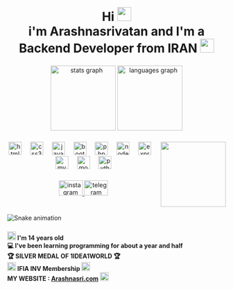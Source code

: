 <br clear="both">

<h1 align="center">Hi <img height="32" src="https://raw.githubusercontent.com/goforbg/telegram-emoji-gifs/master/wave.gif"><br>i'm Arashnasrivatan and I'm a Backend Developer from IRAN <img height="32" src="https://raw.githubusercontent.com/goforbg/telegram-emoji-gifs/master/guy-with-laptop-1.gif"></h1>

###

<div align="center">
  <img src="https://github-readme-stats.vercel.app/api?username=Arashnasrivatan&hide_title=false&hide_rank=false&show_icons=true&include_all_commits=true&count_private=true&disable_animations=false&theme=vue-dark&locale=en&hide_border=true" height="150" alt="stats graph"  />
  <img src="https://github-readme-stats.vercel.app/api/top-langs?username=Arashnasrivatan&locale=en&hide_title=false&layout=compact&card_width=320&langs_count=5&theme=vue-dark&hide_border=true" height="150" alt="languages graph"  />
</div>

###

<img align="right" height="150" src="https://arashnasri.com/assets/images/my-avatar.png"  />

###

<div align="center">
  <img src="https://skillicons.dev/icons?i=html" height="30" alt="html5 logo"  />
  <img width="12" />
  <img src="https://skillicons.dev/icons?i=css" height="30" alt="css3 logo"  />
  <img width="12" />
  <img src="https://skillicons.dev/icons?i=js" height="30" alt="javascript logo"  />
  <img width="12" />
  <img src="https://skillicons.dev/icons?i=bootstrap" height="30" alt="bootstrap logo"  />
  <img width="12" />
  <img src="https://cdn.jsdelivr.net/gh/devicons/devicon/icons/php/php-original.svg" height="30" alt="php logo"  />
  <img width="12" />
  <img src="https://cdn.simpleicons.org/nodedotjs/339933" height="30" alt="nodejs logo"  />
  <img width="12" />
  <img src="https://skillicons.dev/icons?i=express" height="30" alt="express logo"  />
  <img width="12" />
  <img src="https://cdn.simpleicons.org/mysql/4479A1" height="30" alt="mysql logo"  />
  <img width="12" />
  <img src="https://skillicons.dev/icons?i=mongodb" height="30" alt="mongodb logo"  />
  <img width="12" />
  <img src="https://cdn.jsdelivr.net/gh/devicons/devicon/icons/python/python-original.svg" height="30" alt="python logo"  />
</div>

###

<div align="center">
  <a href="https://www.instagram.com/arashnasrivatan" target="_blank">
    <img src="https://raw.githubusercontent.com/maurodesouza/profile-readme-generator/master/src/assets/icons/social/instagram/default.svg" width="55" height="35" alt="instagram logo"  />
  </a>
  <a href="https://t.me/arash_aio" target="_blank">
    <img src="https://raw.githubusercontent.com/maurodesouza/profile-readme-generator/master/src/assets/icons/social/telegram/default.svg" width="55" height="35" alt="telegram logo"  />
  </a>
</div>

###

<br clear="both">

<img src="https://profile-readme-generator.com/assets/snake.svg" alt="Snake animation" />

###

<h4 align="left"><img src="https://raw.githubusercontent.com/goforbg/telegram-emoji-gifs/master/birthday-candles.gif" height="20"> I'm 14 years old<br>💻 I've been learning programming for about a year and half<br>🏆 SILVER MEDAL OF 1IDEA1WORLD 🏆<br><img src="https://raw.githubusercontent.com/goforbg/telegram-emoji-gifs/master/diamond.gif" height="20"> IFIA INV Membership <img src="https://raw.githubusercontent.com/goforbg/telegram-emoji-gifs/master/diamond.gif" height="20"><br>MY WEBSITE : <a href="https://arashnasri.com">Arashnasri.com</a> <img src="https://raw.githubusercontent.com/goforbg/telegram-emoji-gifs/master/diamond.gif" height="20"></h4>

###
